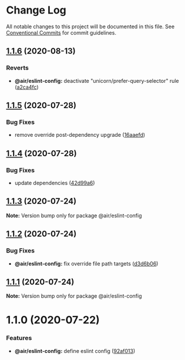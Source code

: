 # Change Log

All notable changes to this project will be documented in this file.
See [Conventional Commits](https://conventionalcommits.org) for commit guidelines.

## [1.1.6](https://github.com/AirLabsTeam/web-core/compare/@air/eslint-config@1.1.5...@air/eslint-config@1.1.6) (2020-08-13)

### Reverts

- **@air/eslint-config:** deactivate "unicorn/prefer-query-selector" rule ([a2ca4fc](https://github.com/AirLabsTeam/web-core/commit/a2ca4fc3b1b8db00cf872aac5b78b3f9925bb3b7))

## [1.1.5](https://github.com/AirLabsTeam/web-core/compare/@air/eslint-config@1.1.4...@air/eslint-config@1.1.5) (2020-07-28)

### Bug Fixes

- remove override post-dependency upgrade ([16aaefd](https://github.com/AirLabsTeam/web-core/commit/16aaefd09121497a85652d017b90fddb628faee7))

## [1.1.4](https://github.com/AirLabsTeam/web-core/compare/@air/eslint-config@1.1.3...@air/eslint-config@1.1.4) (2020-07-28)

### Bug Fixes

- update dependencies ([42d99a6](https://github.com/AirLabsTeam/web-core/commit/42d99a627b1df4f1607ae369be43e4488a5d4a38))

## [1.1.3](https://github.com/AirLabsTeam/web-core/compare/@air/eslint-config@1.1.2...@air/eslint-config@1.1.3) (2020-07-24)

**Note:** Version bump only for package @air/eslint-config

## [1.1.2](https://github.com/AirLabsTeam/web-core/compare/@air/eslint-config@1.1.1...@air/eslint-config@1.1.2) (2020-07-24)

### Bug Fixes

- **@air/eslint-config:** fix override file path targets ([d3d6b06](https://github.com/AirLabsTeam/web-core/commit/d3d6b061111f7ca6e54b71513f4d24ace3824290))

## [1.1.1](https://github.com/AirLabsTeam/web-core/compare/@air/eslint-config@1.1.0...@air/eslint-config@1.1.1) (2020-07-24)

**Note:** Version bump only for package @air/eslint-config

# 1.1.0 (2020-07-22)

### Features

- **@air/eslint-config:** define eslint config ([92af013](https://github.com/AirLabsTeam/web-core/commit/92af013158635a2300574d533b544208dbb57e56))
